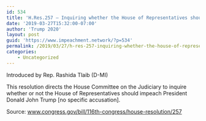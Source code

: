 ```yaml
---
id: 534
title: 'H.Res.257 — Inquiring whether the House of Representatives should impeach Donald John Trump, President of the United States of America'
date: '2019-03-27T15:32:00-07:00'
author: 'Trump 2020'
layout: post
guid: 'https://www.impeachment.network/?p=534'
permalink: /2019/03/27/h-res-257-inquiring-whether-the-house-of-representatives-should-impeach-donald-john-trump-president-of-the-united-states-of-america/
categories:
    - Uncategorized
---
```


Introduced by Rep. Rashida Tlaib (D-MI)

This resolution directs the House Committee on the Judiciary to inquire whether or not the House of Representatives should impeach President Donald John Trump \[no specific accusation\].

Source: www.congress.gov/bill/116th-congress/house-resolution/257